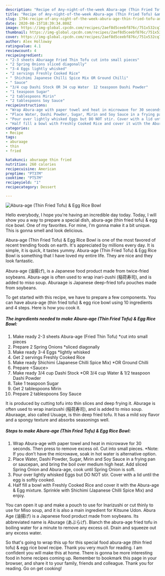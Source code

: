 ```yaml
---
description: "Recipe of Any-night-of-the-week Abura-age (Thin Fried Tofu) &amp;amp; Egg Rice Bowl"
title: "Recipe of Any-night-of-the-week Abura-age (Thin Fried Tofu) &amp;amp; Egg Rice Bowl"
slug: 1794-recipe-of-any-night-of-the-week-abura-age-thin-fried-tofu-and-amp-egg-rice-bowl
date: 2020-08-15T18:39:34.808Z
image: https://img-global.cpcdn.com/recipes/2aef8d5ceebf876c/751x532cq70/abura-age-thin-fried-tofu-egg-rice-bowl-recipe-main-photo.jpg
thumbnail: https://img-global.cpcdn.com/recipes/2aef8d5ceebf876c/751x532cq70/abura-age-thin-fried-tofu-egg-rice-bowl-recipe-main-photo.jpg
cover: https://img-global.cpcdn.com/recipes/2aef8d5ceebf876c/751x532cq70/abura-age-thin-fried-tofu-egg-rice-bowl-recipe-main-photo.jpg
author: Alex Holloway
ratingvalue: 4.1
reviewcount: 4
recipeingredient:
- "2-3 sheets Aburaage Fried Thin Tofu cut into small pieces"
- "2 Spring Onions sliced diagonally"
- "3-4 Eggs lightly whisked"
- "2 servings Freshly Cooked Rice"
- " Shichimi Japanese Chilli Spice Mix OR Ground Chilli"
- " Sauce"
- "3/4 cup Dashi Stock OR 34 cup Water  12 teaspoon Dashi Powder"
- "1 teaspoon Sugar"
- "2 tablespoons Mirin"
- "2 tablespoons Soy Sauce"
recipeinstructions:
- "Wrap Abura-age with paper towel and heat in microwave for 30 seconds. Then press to remove excess oil. Cut into small pieces. *Note: If you don’t have the microwave, soak in hot water is alternative option."
- "Place Water, Dashi Powder, Sugar, Mirin and Soy Sauce in a frying pan or saucepan, and bring the boil over medium high heat. Add sliced Spring Onion and Abura-age, cook until Spring Onion is soft."
- "Pour over lightly whisked Eggs but DO NOT stir. Cover with a lid until the egg is softly cooked."
- "Half fill a bowl with Freshly Cooked Rice and cover it with the Abura-age &amp; Egg mixture. Sprinkle with Shichimi (Japanese Chilli Spice Mix) and enjoy."
categories:
- Recipe
tags:
- aburaage
- thin
- fried

katakunci: aburaage thin fried 
nutrition: 260 calories
recipecuisine: American
preptime: "PT37M"
cooktime: "PT57M"
recipeyield: "1"
recipecategory: Dessert

---
```



![Abura-age (Thin Fried Tofu) &amp; Egg Rice Bowl](https://img-global.cpcdn.com/recipes/2aef8d5ceebf876c/751x532cq70/abura-age-thin-fried-tofu-egg-rice-bowl-recipe-main-photo.jpg)

Hello everybody, I hope you're having an incredible day today. Today, I will show you a way to prepare a special dish, abura-age (thin fried tofu) &amp; egg rice bowl. One of my favorites. For mine, I'm gonna make it a bit unique. This is gonna smell and look delicious.

Abura-age (Thin Fried Tofu) &amp; Egg Rice Bowl is one of the most favored of recent trending foods on earth. It's appreciated by millions every day. It is simple, it is quick, it tastes yummy. Abura-age (Thin Fried Tofu) &amp; Egg Rice Bowl is something that I have loved my entire life. They are nice and they look fantastic.

Abura-age (油揚げ), is a Japanese food product made from twice-fried soybeans. Abura-age is often used to wrap inari-zushi (稲荷寿司), and is added to miso soup. Aburaage is Japanese deep-fried tofu pouches made from soybeans.


To get started with this recipe, we have to prepare a few components. You can have abura-age (thin fried tofu) &amp; egg rice bowl using 10 ingredients and 4 steps. Here is how you cook it.

<!--inarticleads1-->

##### The ingredients needed to make Abura-age (Thin Fried Tofu) &amp; Egg Rice Bowl:

1. Make ready 2-3 sheets Abura-age (Fried Thin Tofu) *cut into small pieces
1. Prepare 2 Spring Onions *sliced diagonally
1. Make ready 3-4 Eggs *lightly whisked
1. Get 2 servings Freshly Cooked Rice
1. Make ready  Shichimi (Japanese Chilli Spice Mix) *OR Ground Chilli
1. Prepare  &lt;Sauce&gt;
1. Make ready 3/4 cup Dashi Stock *OR 3/4 cup Water &amp; 1/2 teaspoon Dashi Powder
1. Take 1 teaspoon Sugar
1. Get 2 tablespoons Mirin
1. Prepare 2 tablespoons Soy Sauce


It is produced by cutting tofu into thin slices and deep frying it. Aburage is often used to wrap inarizushi (稲荷寿司), and is added to miso soup. Aburaage, also called Usuage, is thin deep fried tofu. It has a mild soy flavor and a spongy texture and absorbs seasonings well. 

<!--inarticleads2-->

##### Steps to make Abura-age (Thin Fried Tofu) &amp; Egg Rice Bowl:

1. Wrap Abura-age with paper towel and heat in microwave for 30 seconds. Then press to remove excess oil. Cut into small pieces. *Note: If you don’t have the microwave, soak in hot water is alternative option.
1. Place Water, Dashi Powder, Sugar, Mirin and Soy Sauce in a frying pan or saucepan, and bring the boil over medium high heat. Add sliced Spring Onion and Abura-age, cook until Spring Onion is soft.
1. Pour over lightly whisked Eggs but DO NOT stir. Cover with a lid until the egg is softly cooked.
1. Half fill a bowl with Freshly Cooked Rice and cover it with the Abura-age &amp; Egg mixture. Sprinkle with Shichimi (Japanese Chilli Spice Mix) and enjoy.


You can open it up and make a pouch to use for Inarizushi or cut thinly to use for Miso soup, and it is also a main ingredient for Kitsune Udon. Abura Age (油揚げ) is a Japanese food product made from soybeans. Its abbreviated name is Aburage (あぶらげ). Blanch the abura-age fried tofu in boiling water for a minute to remove any excess oil. Drain and squeeze out any excess water. 

So that's going to wrap this up for this special food abura-age (thin fried tofu) &amp; egg rice bowl recipe. Thank you very much for reading. I am confident you will make this at home. There is gonna be more interesting food in home recipes coming up. Remember to bookmark this page in your browser, and share it to your family, friends and colleague. Thank you for reading. Go on get cooking!
